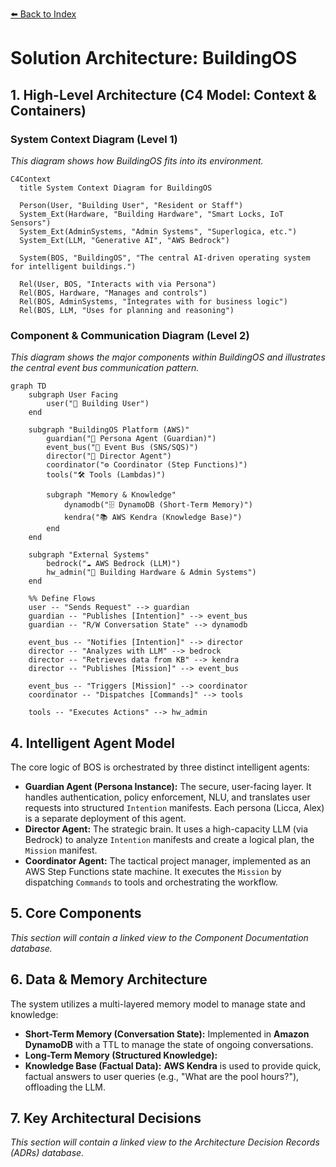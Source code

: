 [⬅️ Back to Index](../README.md)

# Solution Architecture: BuildingOS

## 1. High-Level Architecture (C4 Model: Context & Containers)

### System Context Diagram (Level 1)

*This diagram shows how BuildingOS fits into its environment.*

```mermaid
C4Context
  title System Context Diagram for BuildingOS

  Person(User, "Building User", "Resident or Staff")
  System_Ext(Hardware, "Building Hardware", "Smart Locks, IoT Sensors")
  System_Ext(AdminSystems, "Admin Systems", "Superlogica, etc.")
  System_Ext(LLM, "Generative AI", "AWS Bedrock")

  System(BOS, "BuildingOS", "The central AI-driven operating system for intelligent buildings.")

  Rel(User, BOS, "Interacts with via Persona")
  Rel(BOS, Hardware, "Manages and controls")
  Rel(BOS, AdminSystems, "Integrates with for business logic")
  Rel(BOS, LLM, "Uses for planning and reasoning")
```

### Component & Communication Diagram (Level 2)

*This diagram shows the major components within BuildingOS and illustrates the central event bus communication pattern.*

```mermaid
graph TD
    subgraph User Facing
        user("👤 Building User")
    end

    subgraph "BuildingOS Platform (AWS)"
        guardian("🤖 Persona Agent (Guardian)")
        event_bus("🚌 Event Bus (SNS/SQS)")
        director("🧠 Director Agent")
        coordinator("⚙️ Coordinator (Step Functions)")
        tools("🛠️ Tools (Lambdas)")
        
        subgraph "Memory & Knowledge"
            dynamodb("🗄️ DynamoDB (Short-Term Memory)")
            kendra("📚 AWS Kendra (Knowledge Base)")
        end
    end

    subgraph "External Systems"
        bedrock("☁️ AWS Bedrock (LLM)")
        hw_admin("🏢 Building Hardware & Admin Systems")
    end

    %% Define Flows
    user -- "Sends Request" --> guardian
    guardian -- "Publishes [Intention]" --> event_bus
    guardian -- "R/W Conversation State" --> dynamodb
    
    event_bus -- "Notifies [Intention]" --> director
    director -- "Analyzes with LLM" --> bedrock
    director -- "Retrieves data from KB" --> kendra
    director -- "Publishes [Mission]" --> event_bus
    
    event_bus -- "Triggers [Mission]" --> coordinator
    coordinator -- "Dispatches [Commands]" --> tools
    
    tools -- "Executes Actions" --> hw_admin
```

## 4. Intelligent Agent Model

The core logic of BOS is orchestrated by three distinct intelligent agents:

-   **Guardian Agent (Persona Instance):** The secure, user-facing layer. It handles authentication, policy enforcement, NLU, and translates user requests into structured `Intention` manifests. Each persona (Licca, Alex) is a separate deployment of this agent.
-   **Director Agent:** The strategic brain. It uses a high-capacity LLM (via Bedrock) to analyze `Intention` manifests and create a logical plan, the `Mission` manifest.
-   **Coordinator Agent:** The tactical project manager, implemented as an AWS Step Functions state machine. It executes the `Mission` by dispatching `Commands` to tools and orchestrating the workflow.

## 5. Core Components

*This section will contain a linked view to the Component Documentation database.*

## 6. Data & Memory Architecture

The system utilizes a multi-layered memory model to manage state and knowledge:

-   **Short-Term Memory (Conversation State):** Implemented in **Amazon DynamoDB** with a TTL to manage the state of ongoing conversations.
-   **Long-Term Memory (Structured Knowledge):**
-   **Knowledge Base (Factual Data):** **AWS Kendra** is used to provide quick, factual answers to user queries (e.g., "What are the pool hours?"), offloading the LLM.

## 7. Key Architectural Decisions

*This section will contain a linked view to the Architecture Decision Records (ADRs) database.*
